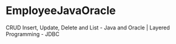 # EmployeeJavaOracle
CRUD Insert, Update, Delete and List - Java and Oracle | Layered Programming - JDBC
